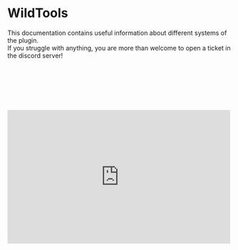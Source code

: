 # WildTools

This documentation contains useful information about different systems of the plugin.  
If you struggle with anything, you are more than welcome to open a ticket in the discord server!

<iframe src="https://www.youtube.com/embed/703E9BzrZF4?wmode=opaque" allowfullscreen="" width="500" height="300" frameborder="0" style="margin-top: 100px;" />
